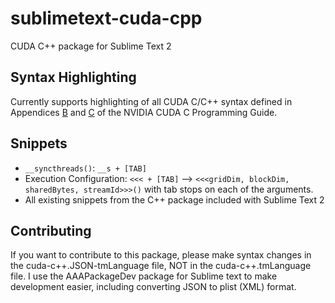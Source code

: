 sublimetext-cuda-cpp
====================

CUDA C++ package for Sublime Text 2

Syntax Highlighting
-------------------

Currently supports highlighting of all CUDA C/C++ syntax defined in Appendices [B][1] and [C][2] of the NVIDIA CUDA C Programming Guide.

Snippets
--------

 - `__syncthreads()`: `__s + [TAB]`
 - Execution Configuration: `<<< + [TAB]` --> `<<<gridDim, blockDim, sharedBytes, streamId>>>()` with tab stops on each of the arguments.
 - All existing snippets from the C++ package included with Sublime Text 2

Contributing
------------

If you want to contribute to this package, please make syntax changes in the cuda-c++.JSON-tmLanguage file, NOT in the cuda-c++.tmLanguage file. I use the AAAPackageDev package for Sublime text to make development easier, including converting JSON to plist (XML) format.


[1]: http://docs.nvidia.com/cuda-c-programming-guide/index.html#c-language-extensions
[2]: http://docs.nvidia.com/cuda-c-programming-guide/index.html#mathematical-functions-appendix